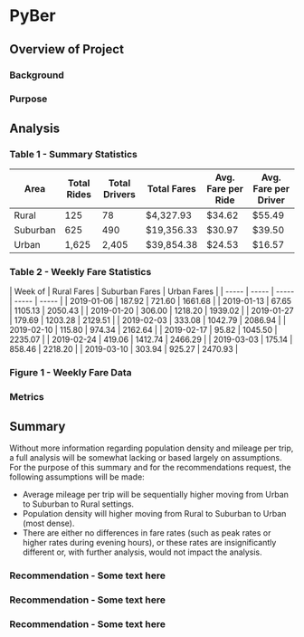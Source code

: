 # PyBer

## Overview of Project

### Background

### Purpose


## Analysis


### Table 1 - Summary Statistics
| Area | Total Rides | Total Drivers | Total Fares | Avg. Fare per Ride | Avg. Fare per Driver |
| ----- | ----- | ----- | ----- | ----- | ----- |
| Rural | 125 | 78 | $4,327.93 | $34.62 | $55.49 |
| Suburban | 625 | 490 | $19,356.33 | $30.97 | $39.50 |
| Urban | 1,625 | 2,405 | $39,854.38 | $24.53 | $16.57 |

### Table 2 - Weekly Fare Statistics
| Week of | Rural Fares | Suburban Fares | Urban Fares |
| ----- | ----- | ----- | ----- | ----- |
| 2019-01-06 | 187.92 | 721.60 | 1661.68 |
| 2019-01-13 | 67.65 | 1105.13 | 2050.43 |
| 2019-01-20 | 306.00 | 1218.20 | 1939.02 |
| 2019-01-27 | 179.69 | 1203.28 | 2129.51 |
| 2019-02-03 | 333.08 | 1042.79 | 2086.94 |
| 2019-02-10 | 115.80 | 974.34 | 2162.64 |
| 2019-02-17 | 95.82 | 1045.50 | 2235.07 |
| 2019-02-24 | 419.06 | 1412.74 | 2466.29 |
| 2019-03-03 | 175.14 | 858.46 | 2218.20 |
| 2019-03-10 | 303.94 | 925.27 | 2470.93 |

### Figure 1 - Weekly Fare Data


### Metrics


## Summary

Without more information regarding population density and mileage per trip, a full analysis will be somewhat lacking or based largely on assumptions. For the purpose of this summary and for the recommendations request, the following assumptions will be made:
* Average mileage per trip will be sequentially higher moving from Urban to Suburban to Rural settings.
* Population density will higher moving from Rural to Suburban to Urban (most dense).
* There are either no differences in fare rates (such as peak rates or higher rates during evening hours), or these rates are insignificantly different or, with further analysis, would not impact the analysis.

### Recommendation - Some text here


### Recommendation - Some text here


### Recommendation - Some text here
